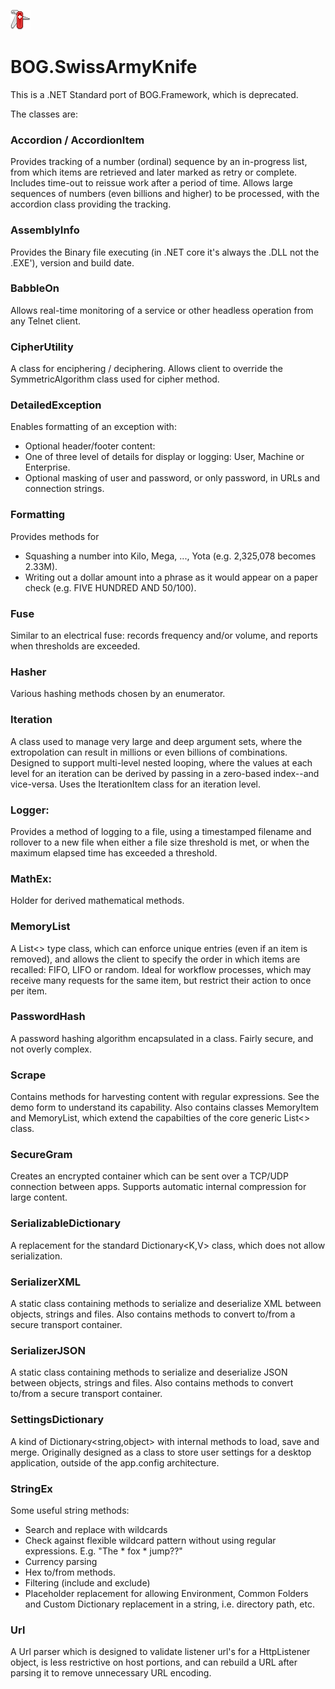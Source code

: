 ![alt text](https://github.com/rambotech/BOG.SwissArmyKnife/blob/master/src/Assets/multitool.png "The most useful collection of miscellaneous tools for .NET Standard 2.1!")

# BOG.SwissArmyKnife
This is a .NET Standard port of BOG.Framework, which is deprecated.

The classes are:

### Accordion / AccordionItem
  Provides tracking of a number (ordinal) sequence by an in-progress list, from which items are retrieved and later marked as retry or complete.  Includes time-out to
  reissue work after a period of time.  Allows large sequences of numbers (even billions and higher) to be processed, with the accordion class providing the tracking.

### AssemblyInfo
  Provides the Binary file executing (in .NET core it's always the .DLL not the .EXE'), version and build date.

### BabbleOn
  Allows real-time monitoring of a service or other headless operation from any Telnet client.
  
### CipherUtility
  A class for enciphering / deciphering.  Allows client to override the SymmetricAlgorithm class used for cipher method.

### DetailedException
  Enables formatting of an exception with:
  - Optional header/footer content:
  - One of three level of details for display or logging: User, Machine or Enterprise.
  - Optional masking of user and password, or only password, in URLs and connection strings.
  
### Formatting
  Provides methods for 
  - Squashing a number into Kilo, Mega, ..., Yota (e.g. 2,325,078 becomes 2.33M).
  - Writing out a dollar amount into a phrase as it would appear on a paper check (e.g. FIVE HUNDRED AND 50/100).

### Fuse
  Similar to an electrical fuse: records frequency and/or volume, and reports when thresholds are exceeded.

### Hasher
  Various hashing methods chosen by an enumerator.

### Iteration
  A class used to manage very large and deep argument sets, where the extropolation can result in millions
  or even billions of combinations. Designed to support multi-level nested looping, where the values at each level 
  for an iteration can be derived by passing in a zero-based index--and vice-versa.  Uses the IterationItem class 
  for an iteration level.

### Logger:
  Provides a method of logging to a file, using a timestamped filename and rollover to a new file when 
  either a file size threshold is met, or when the maximum elapsed time has exceeded a threshold.

### MathEx:
  Holder for derived mathematical methods.
  
### MemoryList
  A List<> type class, which can enforce unique entries (even if an item is removed), and allows the client
  to specify the order in which items are recalled: FIFO, LIFO or random. Ideal for workflow processes,
  which may receive many requests for the same item, but restrict their action to once per item.
  
### PasswordHash
  A password hashing algorithm encapsulated in a class.  Fairly secure, and not overly complex.
  
### Scrape
  Contains methods for harvesting content with regular expressions.  See the demo form to understand its
  capability.  Also contains classes MemoryItem and MemoryList, which extend the capabilties of the core
  generic List<> class.

### SecureGram
  Creates an encrypted container which can be sent over a TCP/UDP connection between apps.  Supports automatic
  internal compression for large content.

### SerializableDictionary
  A replacement for the standard Dictionary<K,V> class, which does not allow serialization.
  
### SerializerXML
  A static class containing methods to serialize and deserialize XML between objects, strings and files.
  Also contains methods to convert to/from a secure transport container.
  
### SerializerJSON
  A static class containing methods to serialize and deserialize JSON between objects, strings and files.
  Also contains methods to convert to/from a secure transport container.
  
### SettingsDictionary
  A kind of Dictionary<string,object> with internal methods to load, save and merge.  Originally designed
  as a class to store user settings for a desktop application, outside of the app.config architecture.
  
### StringEx
  Some useful string methods:
  - Search and replace with wildcards
  - Check against flexible wildcard pattern without using regular expressions.  E.g. "The * fox * jump??"
  - Currency parsing
  - Hex to/from methods.
  - Filtering (include and exclude)
  - Placeholder replacement for allowing Environment, Common Folders and Custom Dictionary replacement in 
    a string, i.e. directory path, etc.

### Url
  A Url parser which is designed to validate listener url's for a HttpListener object, is less restrictive on
  host portions, and can rebuild a URL after parsing it to remove unnecessary URL encoding.
